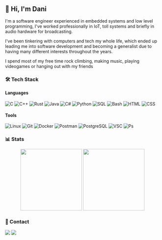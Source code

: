 <h2>👋 Hi, I'm Dani</h2>

I'm a software engineer experienced in embedded systems and low level programming, I've worked professionally in IoT, toll systems and briefly in audio hardware for broadcasting. 

I've been tinkering with computers and tech my whole life, which ended up leading me into software development and becoming a generalist due to having many different interests throughout the years.

I spend most of my free time rock climbing, making music, playing videogames or hanging out with my friends

### 🛠 Tech Stack
#### Languages
![C](https://img.shields.io/badge/_-C?style=plastic&logo=C&logoColor=black&logoSize=auto&label=C&labelColor=white&color=blue)
![C++](https://img.shields.io/badge/_-C++?style=plastic&logo=C%2B%2B&logoColor=black&logoSize=auto&label=C%2B%2B&labelColor=white&color=lightskyblue)
![Rust](https://img.shields.io/badge/_-Rust?style=plastic&logo=rust&logoColor=black&logoSize=auto&label=Rust&labelColor=white&color=coral)
![Java](https://img.shields.io/badge/_-Java?style=plastic&logo=openjdk&logoColor=black&logoSize=auto&label=Java&labelColor=white&color=ff0000)
![C#](https://img.shields.io/badge/_-C%23?style=plastic&logo=C%2B%2B&logoColor=black&logoSize=auto&label=C%23&labelColor=white&color=green)
![Python](https://img.shields.io/badge/_-Python?style=plastic&logo=python&logoColor=black&logoSize=auto&label=Python&labelColor=white&color=blue)
![SQL](https://img.shields.io/badge/_-Java?style=plastic&logo=mysql&logoColor=black&logoSize=auto&label=SQL&labelColor=white&color=blue)
![Bash](https://img.shields.io/badge/_-Bash?style=plastic&logo=gnubash&logoColor=black&logoSize=auto&label=Bash&labelColor=white&color=lightgreen)
![HTML](https://img.shields.io/badge/_-HTML?style=plastic&logo=html5&logoColor=black&logoSize=auto&label=HTML&labelColor=white&color=coral)
![CSS](https://img.shields.io/badge/_-CSS?style=plastic&logo=css3&logoColor=black&logoSize=auto&label=CSS&labelColor=white&color=blue)

#### Tools
![Linux](https://img.shields.io/badge/_-Linux?style=plastic&logo=linux&logoColor=black&logoSize=auto&label=Linux&labelColor=white&color=gold)
![Git](https://img.shields.io/badge/_-Git?style=plastic&logo=git&logoColor=black&logoSize=auto&label=Git&labelColor=white&color=coral)
![Docker](https://img.shields.io/badge/_-Docker?style=plastic&logo=docker&logoColor=black&logoSize=auto&label=Docker&labelColor=white&color=00bfff)
![Postman](https://img.shields.io/badge/_-Postman?style=plastic&logo=postman&logoColor=black&logoSize=auto&label=Postman&labelColor=white&color=orange)
![PostgreSQL](https://img.shields.io/badge/_-PostgreSQL?style=plastic&logo=postgresql&logoColor=black&logoSize=auto&label=PostgreSQL&labelColor=white&color=darkblue)
![VSC](https://img.shields.io/badge/_-Visual_Studio_Code?style=plastic&logo=vscodium&logoColor=black&logoSize=auto&label=VSCode&labelColor=white&color=blue)
![Ps](https://img.shields.io/badge/_-Photoshop?style=plastic&logo=adobephotoshop&logoColor=black&logoSize=auto&label=Photoshop&labelColor=white&color=darkblue)

### 📊 Stats
<p align="center">
  <img height="200em" src="https://github-readme-stats.vercel.app/api?username=nifIheimr&theme=tokyonight&show_icons=true&include_all_commits=true&count_private=true"/>
  <img height="200em" src="https://github-readme-stats.vercel.app/api/top-langs/?username=nifIheimr&layout=compact&langs_count=8&theme=tokyonight"/>
</p>

### 📩 Contact
<a href="https://www.linkedin.com/in/daniel-juanes-sánchez-986422213/"><img src="https://img.shields.io/badge/Daniel%20Juanes-%230077B5.svg?logo=linkedin&logoColor=white"/></a>
<a href="mailto:danieljuanessan@gmail.com/"><img src="https://img.shields.io/badge/danieljuanessan@gmail.com-D14836?logo=gmail&logoColor=white"/></a>
